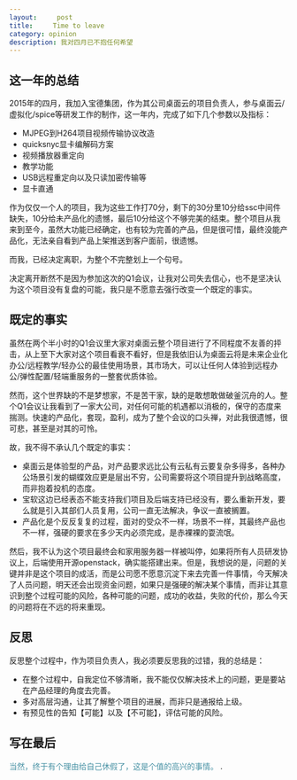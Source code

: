 ```yaml
---
layout:     post
title:     Time to leave
category: opinion
description: 我对四月已不抱任何希望
---
```

## 这一年的总结
2015年的四月，我加入宝德集团，作为其公司桌面云的项目负责人，参与桌面云/虚拟化/spice等研发工作的制作，这一年内，完成了如下几个参数以及指标：

- MJPEG到H264项目视频传输协议改造
- quicksnyc显卡编解码方案
- 视频播放器重定向
- 教学功能
- USB远程重定向以及只读加密传输等
- 显卡直通

作为仅仅一个人的项目，我为这些工作打70分，剩下的30分里10分给ssc中间件缺失，10分给未产品化的遗憾，最后10分给这个不够完美的结束。整个项目从我来到至今，虽然大功能已经确定，也有较为完善的产品，但是很可惜，最终没能产品化，无法亲自看到产品上架推送到客户面前，很遗憾。

而我，已经决定离职，为整个不完整划上一个句号。

决定离开断然不是因为参加这次的Q1会议，让我对公司失去信心，也不是坚决认为这个项目没有复盘的可能，我只是不愿意去强行改变一个既定的事实。
## 既定的事实
虽然在两个半小时的Q1会议里大家对桌面云整个项目进行了不同程度不友善的抨击，从上至下大家对这个项目看衰不看好，但是我依旧认为桌面云将是未来企业化办公/远程教学/轻办公的最佳使用场景，其市场大，可以让任何人体验到远程办公/弹性配置/轻端重服务的一整套优质体验。

然而，这个世界缺的不是梦想家，不是苦干家，缺的是敢想敢做破釜沉舟的人。整个Q1会议让我看到了一家大公司，对任何可能的机遇都以消极的，保守的态度来揣测。快速的产品化，套现，盈利，成为了整个会议的口头禅，对此我很遗憾，很可悲，甚至是对其的可怜。

故，我不得不承认几个既定的事实：

- 桌面云是体验型的产品，对产品要求远比公有云私有云要复杂多得多，各种办公场景引发的蝴蝶效应更是层出不穷，公司需要将这个项目提升到战略高度，而非抱着投机的态度。
- 宝软这边已经表态不能支持我们项目及后端支持已经没有，要么重新开发，要么就是引入其部们人员复用，公司一直无法解决，争议一直被搁置。
- 产品化是个反反复复的过程，面对的受众不一样，场景不一样，其最终产品也不一样，强硬的要求在多少天内必须完成，是赤裸裸的耍流氓。

然后，我不认为这个项目最终会和家用服务器一样被叫停，如果将所有人员研发协议上，后端使用开源openstack，确实能搭建出来。但是，我想说的是，问题的关键并非是这个项目的成活，而是公司愿不愿意沉淀下来去完善一件事情，今天解决了人员问题，明天还会出现资金问题，如果只是强硬的解决某个事情，而非让其意识到整个过程可能的风险，各种可能的问题，成功的收益，失败的代价，那么今天的问题将在不远的将来重现。

## 反思
反思整个过程中，作为项目负责人，我必须要反思我的过错，我的总结是：

- 在整个过程中，自我定位不够清晰，我不能仅仅解决技术上的问题，更是要站在产品经理的角度去完善。
- 多对高层沟通，让其了解整个项目的进展，而非只是通报给上级。
- 有预见性的告知【可能】以及【不可能】，评估可能的风险。

## 写在最后
<font color="#4590a3" >当然，终于有个理由给自己休假了，这是个值的高兴的事情。</font>
.

 























